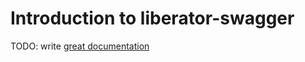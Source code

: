 # Introduction to liberator-swagger

TODO: write [great documentation](http://jacobian.org/writing/what-to-write/)
